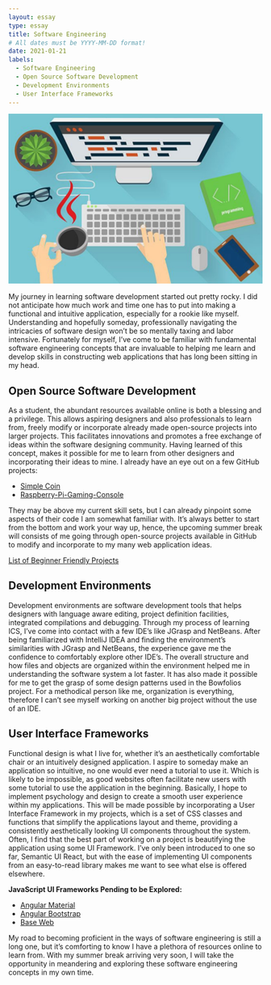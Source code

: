 ```yaml
---
layout: essay
type: essay
title: Software Engineering
# All dates must be YYYY-MM-DD format!
date: 2021-01-21
labels:
  - Software Engineering
  - Open Source Software Development
  - Development Environments
  - User Interface Frameworks
---
```


<img src="https://github.com/tineriver/tineriver.github.io/blob/master/images/IT-development-environment.jpeg?raw=true" width="600">

My journey in learning software development started out pretty rocky. I did not anticipate how much work and time one has to put into making a functional and intuitive application, especially for a rookie like myself. Understanding and hopefully someday, professionally navigating the intricacies of software design won’t be so mentally taxing and labor intensive. Fortunately for myself, I’ve come to be familiar with fundamental software engineering concepts that are invaluable to helping me learn and develop skills in constructing web applications that has long been sitting in my head.

## Open Source Software Development

As a student, the abundant resources available online is both a blessing and a privilege. This allows aspiring designers and also professionals to learn from, freely modify or incorporate already made open-source projects into larger projects. This facilitates innovations and promotes a free exchange of ideas within the software designing community. Having learned of this concept, makes it possible for me to learn from other designers and incorporating their ideas to mine. I already have an eye out on a few GitHub projects:

* [Simple Coin](https://github.com/cosme12/SimpleCoin)
* [Raspberry-Pi-Gaming-Console](https://github.com/AHueya/Raspberry-Pi-Gaming-Console)

They may be above my current skill sets, but I can already pinpoint some aspects of their code I am somewhat familiar with. It’s always better to start from the bottom and work your way up, hence, the upcoming summer break will consists of me going through open-source projects available in GitHub to modify and incorporate to my many web application ideas.

[List of Beginner Friendly Projects](https://github.com/MunGell/awesome-for-beginners#javascript)

## Development Environments

Development environments are software development tools that helps designers with language aware editing, project definition facilities, integrated compilations and debugging. Through my process of learning ICS, I’ve come into contact with a few IDE’s like JGrasp and NetBeans. After being familiarized with IntelliJ IDEA and finding the environment’s similarities with JGrasp and NetBeans, the experience gave me the confidence to comfortably explore other IDE’s. The overall structure and how files and objects are organized within the environment helped me in understanding the software system a lot faster. It has also made it possible for me to get the grasp of some design patterns used in the Bowfolios project. For a methodical person like me, organization is everything, therefore I can’t see myself working on another big project without the use of an IDE.


## User Interface Frameworks

 Functional design is what I live for, whether it’s an aesthetically comfortable chair or an intuitively designed application. I aspire to someday make an application so intuitive, no one would ever need a tutorial to use it. Which is likely to be impossible, as good websites often facilitate new users with some tutorial to use the application in the beginning. Basically, I hope to implement psychology and design to create a smooth user experience within my applications. This will be made possible by incorporating a User Interface Framework in my projects, which is a set of CSS classes and functions that simplify the applications layout and theme, providing a consistently aesthetically looking UI components throughout the system. Often, I find that the best part of working on a project is beautifying the application using some UI Framework. I’ve only been introduced to one so far, Semantic UI React, but with the ease of implementing UI components from an easy-to-read library makes me want to see what else is offered elsewhere.

**JavaScript UI Frameworks Pending to be Explored:**

* [Angular Material](https://material.angular.io/) 
* [Angular Bootstrap](https://valor-software.com/ngx-bootstrap/#/)
* [Base Web](https://baseweb.design/)

 My road to becoming proficient in the ways of software engineering is still a long one, but it’s comforting to know I have a plethora of resources online to learn from. With my summer break arriving very soon, I will take the opportunity in meandering and exploring these software engineering concepts in my own time.

